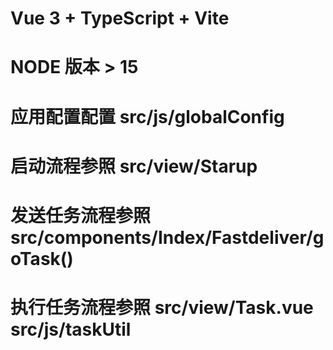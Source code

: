 # Vue 3 + TypeScript + Vite

# NODE 版本 >  15

# 应用配置配置 src/js/globalConfig

# 启动流程参照 src/view/Starup
# 发送任务流程参照 src/components/Index/Fastdeliver/goTask()
# 执行任务流程参照 src/view/Task.vue  src/js/taskUtil
